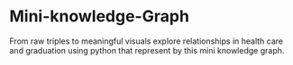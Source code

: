 # Mini-knowledge-Graph
From raw triples to meaningful visuals explore relationships in health care and graduation using python that  represent by this mini knowledge graph. 
